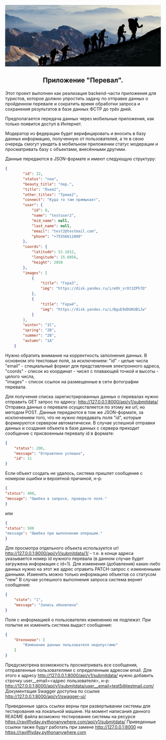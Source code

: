 ![Очередной перевал!](https://github.com/RavilFly/Pereval/blob/RavilFly-readme/%D0%9F%D0%B5%D1%80%D0%B5%D0%B2%D0%B0%D0%BB.png)
## <p align=" center "> Приложение "Перевал". </p>

Этот проект выполнен как реализация backend-части приложения для туристов, которое должно упростить задачу по отправке данных о пройденном перевале и сократить время обработки запроса и сохранения результатов в базе данных ФСТР до трёх дней.

Предполагается передача данных через мобильные приложения, как только появится доступ в Интернет.

Модератор из федерации будет верифицировать и вносить в базу данных информацию, полученную от пользователей, а те в свою очередь смогут увидеть в мобильном приложении статус модерации и просматривать базу с объектами, внесёнными другими.

Данные передаются в JSON-формате и имеют следующую структуру:

```json
{
        "id": 32,
        "status": "new",
        "beauty_title": "пер.",
        "title": "Пхия2",
        "other_titles": "Триев2",
        "connect": "Куда то там примыкает",
        "user": {
            "id": 8,
            "name": "testuser2",
            "mid_name": null,
            "last_name": null,
            "email": "test2@testmail.com",
            "phone": "+75556611000"
        },
        "coords": {
            "latitude": 52.1012,
            "longitude": 15.6056,
            "height": 2050
        },
        "images": [
            {
                "title": "Гора3",
                "img": "https://disk.yandex.ru/i/eOV_srOt3ZPh7Q"
            },
            {
                "title": "Гора4",
                "img": "https://disk.yandex.ru/i/BguE9dDGKUB1Jw"
            }
        ],
        "winter": "1С",
        "spring": "2B",
        "summer": "2В",
        "autumn": "1A"    
    }
```
Нужно обратить внимание на корректность заполнения данных. В основном это текстовые поля, за исключением:
"id" - целые числа <br>
"email" - специальный формат для представления электронного адреса,<br>
"coords" - список из координат - чисел с плавающей точкой и высоты - целого числа,<br>
"images" - список ссылок на размещенные в сети фотографии перевала.<br>

Для получения списка зарегистрированных данных о перевалах нужно отправить GET запрос по адресу:
http://127.0.0.1:8000/api/v1/submitdata/
Отправка данных о перевале осуществляется по этому же url, но методом POST. Данные передаются в том же JSON-формате, за исключением того, что не нужно передавать поля "id", которые формируются сервером автоматически. В случае успешной отправки данных и создания объекта в базе данных с сервера приходит сообщение с присвоенным перевалу id в формате:
```json
{
    "status": 200,
    "message": "Отправлено успешно",
    "id": 11
}
```
Если объект создать не удалось, система пришлет сообщение с номером ошибки и вероятной причиной, н-р:
```json
{
"status": 400,
"message": "Ошибка в запросе, проверьте поля."
}
```
или
```json
{
"status": 500
"message": "Ошибка при выполнении операции."
}
```
Для просмотра отдельного объекта используется url http://127.0.0.1:8000/api/v1/submitdata/1/ - т.е. в конце адреса указывается номер id нужного перевала (в данном случае будет загружена информация с id=1). Для изменения (добавления) каких-либо данных нужно на этот же адрес отравить PATCH-запрос с измененными данными. Изменять можно только информацию объектов со статусом "new" В случае успешного выполнения запроса система вернет сообщение:
```json
{
    "state": "1",
    "message": "Запись обновлена"
}
```
Поля с информацией о пользователях изменению не подлежат. При попытке их изменить система выдаст сообщение:
```json
{
    "Отклонено": [
        "Изменение данных пользователя недопустимо"
    ]
}
```
Предусмотрена возможность просматривать все сообщения, отправленные пользователями с определенным адресом email. Для этого к адресу http://127.0.0.1:8000/api/v1/submitdata/ нужно добавить строчку user__email=<адрес пользователя>, н-р:
http://127.0.0.1:8000/api/v1/submitdata/user__email=test5@testmail.com/
Документация Swagger доступна по ссылке http://127.0.0.1:8000/api/v1/swagger-ui/


Приведенные здесь ссылки верны при развертывании системы для тестирования на локальной машине. На момент написания данного README файла возможно тестирование системы на ресурсе https://ravilflyday.pythonanywhere.com/api/v1/submitdata/ Приведенные ссылки также будут работать при замене http://127.0.0.1:8000 на https://ravilflyday.pythonanywhere.com



